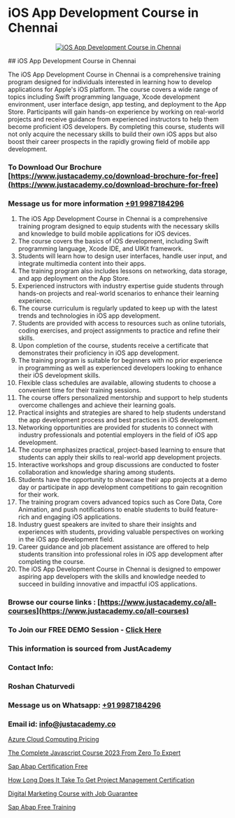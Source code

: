 # iOS App Development Course in Chennai

<p align="center">
  <a href="https://justacademy.co/course-detail/ios-training">
    <img src="https://justacademy.co/storage2/course_image/1676636008_course_image.webp" alt="iOS App Development Course in Chennai">
  </a>
</p>
## iOS App Development Course in Chennai

The iOS App Development Course in Chennai is a comprehensive training program designed for individuals interested in learning how to develop applications for Apple's iOS platform. The course covers a wide range of topics including Swift programming language, Xcode development environment, user interface design, app testing, and deployment to the App Store. Participants will gain hands-on experience by working on real-world projects and receive guidance from experienced instructors to help them become proficient iOS developers. By completing this course, students will not only acquire the necessary skills to build their own iOS apps but also boost their career prospects in the rapidly growing field of mobile app development.
### To Download Our Brochure [https://www.justacademy.co/download-brochure-for-free](https://www.justacademy.co/download-brochure-for-free)
### Message us for more information [+91 9987184296](https://api.whatsapp.com/send?phone=919987184296)
1) The iOS App Development Course in Chennai is a comprehensive training program designed to equip students with the necessary skills and knowledge to build mobile applications for iOS devices.
2) The course covers the basics of iOS development, including Swift programming language, Xcode IDE, and UIKit framework.
3) Students will learn how to design user interfaces, handle user input, and integrate multimedia content into their apps.
4) The training program also includes lessons on networking, data storage, and app deployment on the App Store.
5) Experienced instructors with industry expertise guide students through hands-on projects and real-world scenarios to enhance their learning experience.
6) The course curriculum is regularly updated to keep up with the latest trends and technologies in iOS app development.
7) Students are provided with access to resources such as online tutorials, coding exercises, and project assignments to practice and refine their skills.
8) Upon completion of the course, students receive a certificate that demonstrates their proficiency in iOS app development.
9) The training program is suitable for beginners with no prior experience in programming as well as experienced developers looking to enhance their iOS development skills.
10) Flexible class schedules are available, allowing students to choose a convenient time for their training sessions.
11) The course offers personalized mentorship and support to help students overcome challenges and achieve their learning goals.
12) Practical insights and strategies are shared to help students understand the app development process and best practices in iOS development.
13) Networking opportunities are provided for students to connect with industry professionals and potential employers in the field of iOS app development.
14) The course emphasizes practical, project-based learning to ensure that students can apply their skills to real-world app development projects.
15) Interactive workshops and group discussions are conducted to foster collaboration and knowledge sharing among students.
16) Students have the opportunity to showcase their app projects at a demo day or participate in app development competitions to gain recognition for their work.
17) The training program covers advanced topics such as Core Data, Core Animation, and push notifications to enable students to build feature-rich and engaging iOS applications.
18) Industry guest speakers are invited to share their insights and experiences with students, providing valuable perspectives on working in the iOS app development field.
19) Career guidance and job placement assistance are offered to help students transition into professional roles in iOS app development after completing the course.
20) The iOS App Development Course in Chennai is designed to empower aspiring app developers with the skills and knowledge needed to succeed in building innovative and impactful iOS applications.

### Browse our course links : [https://www.justacademy.co/all-courses](https://www.justacademy.co/all-courses) 
### To Join our FREE DEMO Session - [Click Here](https://www.justacademy.co/register-for-course-demo)


### This information is sourced from JustAcademy
### Contact Info:
### Roshan Chaturvedi
### Message us on Whatsapp: [+91 9987184296](https://api.whatsapp.com/send?phone=919987184296)
### Email id: [info@justacademy.co](mailto:info@justacademy.co)
                
[Azure Cloud Computing Pricing](https://www.linkedin.com/pulse/azure-cloud-computing-pricing-justacademy-berlin-fpdee?trackingId=pgUUSRR0GJDtac3xQ0DC5g%3D%3D&lipi=urn%3Ali%3Apage%3Ad_flagship3_company_admin%3BeekbxeIqSPGuF7pqzpj95g%3D%3D)

[The Complete Javascript Course 2023 From Zero To Expert](https://www.linkedin.com/pulse/complete-javascript-course-2023-from-zero-expert-justacademy-berlin-bstqc?trackingId=%2F268L2Shy0Z5nM91zLKEHg%3D%3D&lipi=urn%3Ali%3Apage%3Ad_flagship3_company_admin%3B9LRf%2B9vgRJ%2BRyqfmHudhjA%3D%3D)

[Sap Abap Certification Free](https://medium.com/@surajvaishnav5015/sap-abap-certification-free-22eaefa3b526)

[How Long Does It Take To Get Project Management Certification](https://medium.com/@justacademytraining/how-long-does-it-take-to-get-project-management-certification-8417019fb62f)

[Digital Marketing Course with Job Guarantee](https://justacademyin.github.io/justacademy/digital-marketing-course-with-job-guarantee)

[Sap Abap Free Training](https://justacademyin.github.io/justacademy/sap-abap-free-training)

